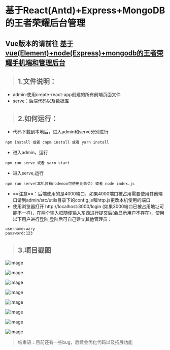# 基于React(Antd)+Express+MongoDB的王者荣耀后台管理

## Vue版本的请前往 [基于vue(Element)+node(Express)+mongodb的王者荣耀手机端和管理后台](https://github.com/ly1994lyy/vue-node-moba)

> ## 1.文件说明：
- admin:使用create-react-app创建的所有前端页面文件
- serve：后端代码以及数据库

> ## 2.如何运行：
- 代码下载到本地后，进入admin和serve分别进行
```
npm install 或者 cnpm install 或者 yarn install
```
- 进入admin，运行

```
npm run serve 或者 yarn start
```
- 进入serve,运行
```
npm run serve(本机装有nodemon可使用此命令) 或者 node index.js
```
- ==注意==：后端使用的是4000端口，如果4000端口被占用需要使用其他端口请到admin/src/utils目录下的config.js和http.js更改本机使用的端口
- 使用浏览器打开 http://localhost:3000/login
(如果3000端口已被占用地址可能不一样)，在两个输入框随便输入东西进行提交后(会显示用户不存在)，使用以下用户进行登陆,登陆后可自己建立其他管理员：
```
username:wzry
password:123
```
> ## 3.项目截图
![image](http://r.photo.store.qq.com/psc?/V14DeYi14ANerh/8x9yFjEE1.JqOZi1gudBZ9C.UVUqosYdBehgRoYp74yPJMfsC8IQ2TA.26bi2r7CBR4zxTIJqagdTehXi*polFy7Hv.*XBOogfSyAaxhg.Y!/r)

![image](http://r.photo.store.qq.com/psc?/V14DeYi14ANerh/8x9yFjEE1.JqOZi1gudBZ7ujjv3efS4oXgvvxepgFvZiNdIUJ9UpBH*H0EHCONaWmHbiJ1lE13.3DoOCoPDXoKJk7X7*Q2Ub7KBkoAQA5uQ!/r)

![image](http://r.photo.store.qq.com/psc?/V14DeYi14ANerh/8x9yFjEE1.JqOZi1gudBZ5jZPvervIWJzSsIbdhQDYXPfbJTPWJHXX.Z4CQqXUzsklcvxyF80yDRMnN.tPzKrebdTqvCVl21wX1emQIdRTU!/r)

![image](http://r.photo.store.qq.com/psc?/V14DeYi14ANerh/8x9yFjEE1.JqOZi1gudBZ*YyGprQ4sQlSV46RLoTX.tcd2lL5DesMB5jHHQFKkmDlxBGRzSSia56HTXxiivX*Ax8go7HZXa4zBQ0tDOUFq8!/r)

![image](http://r.photo.store.qq.com/psc?/V14DeYi14ANerh/8x9yFjEE1.JqOZi1gudBZ*a05ibHKar3.yjRP6JjSWv7Nlotsdikb33yNNlGww..7jpEiY0.qP2TF1hWhT6tzA9aJr8cvPwW.H688JUarLw!/r)

![image](http://r.photo.store.qq.com/psc?/V14DeYi14ANerh/8x9yFjEE1.JqOZi1gudBZ9C7zvRL5xx2cdi3.ZTaBUr1vx.y5pep0XnpgIsDB8pA225IvJCkSlrScfnwkjSBmQiGiR5.KyPPeXzQPDakaxY!/r)

![image](http://r.photo.store.qq.com/psc?/V14DeYi14ANerh/8x9yFjEE1.JqOZi1gudBZ7g5Ehj5TdP7G4LlmcUSsWbZUCCzM9ocjdzzZrupDQAFsmizVi81wuzxym.d8UgXbIB5RcwDAkka1Bx8U*wgdro!/r)

![image](http://m.qpic.cn/psc?/V14DeYi14ANerh/8x9yFjEE1.JqOZi1gudBZ1N*lwqW8YaPauHtdz9b0BqkL3jwampIuWPC9QS3HyvadF*pvhnvS0fLtfOXxIl*a0gG*s1UTGZPbPLxZzya7cA!/b&bo=iQWAAn4HYgMDGSo!&rf=viewer_4)

> 结束语：目前还有一些bug，后续会优化代码以及拓展功能
